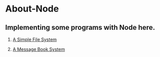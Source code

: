 # About-Node

## Implementing some programs with Node here.

1. [A Simple File System](https://github.com/SanQiG/About-Node/blob/master/File-System/main.js)

2. [A Message Book System]()

